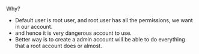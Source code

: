 Why?
- Default user is root user, and root user has all the permissions, we want in our account. 
- and hence it is very dangerous account to use.
- Better way is to create a admin account will  be able to do everything that a root account does or almost.